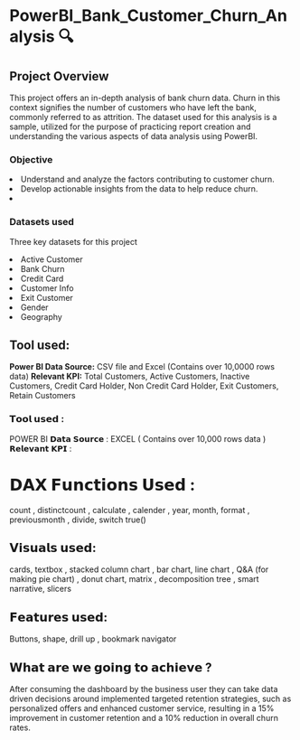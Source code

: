 # PowerBI_Bank_Customer_Churn_Analysis  🔍

## Project Overview
This project offers an in-depth analysis of bank churn data. Churn in this context signifies the number of customers who have left the bank, commonly referred to as attrition. The dataset used for this analysis is a sample, utilized for the purpose of practicing report creation and understanding the various aspects of data analysis using PowerBI.

### Objective
<li> Understand and analyze the factors contributing to customer churn.</li>
<li> Develop actionable insights from the data to help reduce churn. <li>

### Datasets used
Three key datasets for this project

<li> Active Customer </li>
<li> Bank Churn </li>
<li> Credit Card </li>
<li> Customer Info </li>
<li> Exit Customer </li>
<li> Gender </li>
<li>Geography </li>

## Tool used:
<b> Power BI Data Source:</b> CSV file and Excel (Contains over 10,0000 rows data)
<b> Relevant KPI:</b> Total Customers, Active Customers, Inactive Customers, Credit Card Holder, Non Credit Card Holder, Exit Customers, Retain Customers

### 𝗧𝗼𝗼𝗹 𝘂𝘀𝗲𝗱 : 
POWER BI 𝗗𝗮𝘁𝗮 𝗦𝗼𝘂𝗿𝗰𝗲 : EXCEL ( Contains over 10,000 rows data ) 𝗥𝗲𝗹𝗲𝘃𝗮𝗻𝘁 𝗞𝗣𝗜 :

# 𝗗𝗔𝗫 𝗙𝘂𝗻𝗰𝘁𝗶𝗼𝗻𝘀 𝗨𝘀𝗲𝗱 : 
count , distinctcount , calculate , calender , year, month, format , previousmonth , divide, switch true()

## 𝗩𝗶𝘀𝘂𝗮𝗹𝘀 𝘂𝘀𝗲𝗱: 
cards, textbox , stacked column chart , bar chart, line chart , Q&A (for making pie chart) , donut chart, matrix , decomposition tree , smart narrative, slicers

## 𝗙𝗲𝗮𝘁𝘂𝗿𝗲𝘀 𝘂𝘀𝗲𝗱: 
Buttons, shape, drill up , bookmark navigator

## 𝗪𝗵𝗮𝘁 𝗮𝗿𝗲 𝘄𝗲 𝗴𝗼𝗶𝗻𝗴 𝘁𝗼 𝗮𝗰𝗵𝗶𝗲𝘃𝗲 ? 
After consuming the dashboard by the business user they can take data driven decisions around implemented targeted retention strategies, such as personalized offers and enhanced customer service, resulting in a 15% improvement in customer retention and a 10% reduction in overall churn rates.
